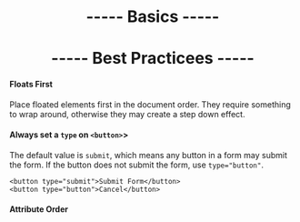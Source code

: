 <h1 align=center>----- Basics -----</h1>

<h1 align=center>----- Best Practicees -----</h1>

#### Floats First
Place floated elements first in the document order. They require something to wrap around, otherwise they may create a step down effect.

#### Always set a ```type``` on ```<button>```>
The default value is ```submit```, which means any button in a form may submit the form. If the button does not submit the form, use ```type="button"```.

    <button type="submit">Submit Form</button>
    <button type="button">Cancel</button>
    
#### Attribute Order
